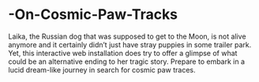 # -On-Cosmic-Paw-Tracks
Laika, the Russian dog that was supposed to get to the Moon, is not alive anymore and it certainly didn’t just have stray puppies in some trailer park.
Yet, this interactive web installation does try to offer a glimpse of what could be an alternative ending to her tragic story. 
Prepare to embark in a lucid dream-like journey in search for cosmic paw traces.
